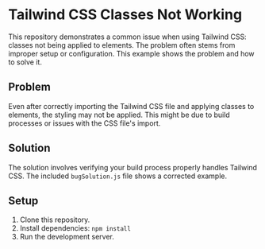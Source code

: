 # Tailwind CSS Classes Not Working

This repository demonstrates a common issue when using Tailwind CSS: classes not being applied to elements.  The problem often stems from improper setup or configuration. This example shows the problem and how to solve it.

## Problem

Even after correctly importing the Tailwind CSS file and applying classes to elements, the styling may not be applied.  This might be due to build processes or issues with the CSS file's import.

## Solution

The solution involves verifying your build process properly handles Tailwind CSS. The included `bugSolution.js` file shows a corrected example.

## Setup

1. Clone this repository.
2. Install dependencies: `npm install`
3. Run the development server.